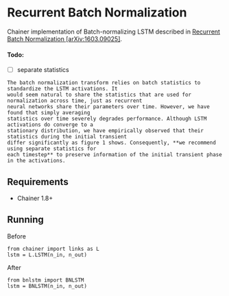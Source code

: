 # Recurrent Batch Normalization

Chainer implementation of Batch-normalizing LSTM described in [Recurrent Batch Normalization [arXiv:1603.09025]](http://arxiv.org/abs/1603.09025).

#### Todo:
- [ ] separate statistics

```
The batch normalization transform relies on batch statistics to standardize the LSTM activations. It 
would seem natural to share the statistics that are used for normalization across time, just as recurrent
neural networks share their parameters over time. However, we have found that simply averaging
statistics over time severely degrades performance. Although LSTM activations do converge to a
stationary distribution, we have empirically observed that their statistics during the initial transient
differ significantly as figure 1 shows. Consequently, **we recommend using separate statistics for
each timestep** to preserve information of the initial transient phase in the activations.
```

## Requirements

- Chainer 1.8+

## Running

Before

```
from chainer import links as L
lstm = L.LSTM(n_in, n_out)
```

After

```
from bnlstm import BNLSTM
lstm = BNLSTM(n_in, n_out)
```